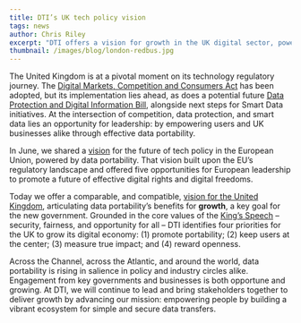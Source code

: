 ```yaml
---
title: DTI’s UK tech policy vision
tags: news
author: Chris Riley
excerpt: "DTI offers a vision for growth in the UK digital sector, powered by data portability."
thumbnail: /images/blog/london-redbus.jpg
---
```


The United Kingdom is at a pivotal moment on its technology regulatory journey. The [Digital Markets, Competition and Consumers Act](https://bills.parliament.uk/bills/3453) has been adopted, but its implementation lies ahead, as does a potential future [Data Protection and Digital Information Bill](https://bills.parliament.uk/bills/3430), alongside next steps for Smart Data initiatives. At the intersection of competition, data protection, and smart data lies an opportunity for leadership: by empowering users and UK businesses alike through effective data portability.

In June, we shared a [vision](https://dtinit.org/blog/2024/06/18/vision-paper) for the future of tech policy in the European Union, powered by data portability. That vision built upon the EU’s regulatory landscape and offered five opportunities for European leadership to promote a future of effective digital rights and digital freedoms.

Today we offer a comparable, and compatible, [vision for the United Kingdom](https://dtinit.org/assets/DTIvisionpaperUK.pdf), articulating data portability’s benefits for **growth**, a key goal for the new government. Grounded in the core values of the [King’s Speech](https://assets.publishing.service.gov.uk/media/6697f5c10808eaf43b50d18e/The_King_s_Speech_2024_background_briefing_notes.pdf) – security, fairness, and opportunity for all – DTI identifies four priorities for the UK to grow its digital economy: (1) promote portability; (2) keep users at the center; (3) measure true impact; and (4) reward openness.

Across the Channel, across the Atlantic, and around the world, data portability is rising in salience in policy and industry circles alike. Engagement from key governments and businesses is both opportune and growing. At DTI, we will continue to lead and bring stakeholders together to deliver growth by advancing our mission: empowering people by building a vibrant ecosystem for simple and secure data transfers.
